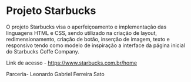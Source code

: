 # Projeto  Starbucks

O projeto Starbucks visa o aperfeiçoamento e implementação das linguagens HTML e CSS, sendo utilizado na criação de layout, redimensionamento, criação de botão, inserção de imagem, texto e responsivo tendo como modelo de inspiração a interface da página inicial do Starbucks Coffe Company.

Link de acesso - https://www.starbucks.com.br/home

Parceria- Leonardo Gabriel Ferreira Sato

